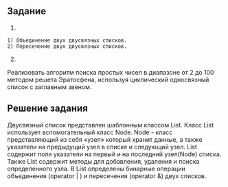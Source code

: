 ## Задание

1.

    1) Объединение двух двусвязных списков.
    2) Пересечение двух двусвязных списков.
2.

Реализовать алгоритм поиска простых чисел в диапазоне от 2 до 100 методом решета Эратосфена, используя циклический односвязный список с заглавным звеном.

## Решение задания

Двусвязный список представлен шаблонным классом List<T>. Класс List использует вспомогательный класс Node<T>. Node - класс представляющий из себя «узел» который хранит данные, а также указатели на предыдущий узел в списке и следующий узел. List содержит поля указатели на первый и на последний узел(Node) списка. Также List содержит методы для добавления, удаления и поиска определенного узла. В List определены бинарные операции объединения (operator | ) и пересечения (operator &) двух списков.
